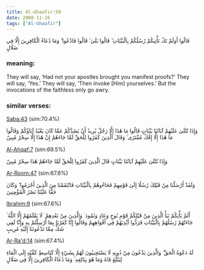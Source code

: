 ```yaml
---
title: Al-Ghaafir:50
date: 2008-11-16
tags: ["Al-Ghaafir"]
---
```

قَالُوا أَوَلَمْ تَكُ تَأْتِيكُمْ رُسُلُكُمْ بِالْبَيِّنَاتِ ۖ قَالُوا بَلَىٰ ۚ قَالُوا فَادْعُوا ۗ وَمَا دُعَاءُ الْكَافِرِينَ إِلَّا فِي ضَلَالٍ
### meaning: 
They will say, ‘Had not your apostles brought you manifest proofs?’ They will say, ‘Yes.’ They will say, ‘Then invoke [Him] yourselves.’ But the invocations of the faithless only go awry.
### similar verses: 

[Saba:43](/34/43) (sim:70.4%)

وَإِذَا تُتْلَىٰ عَلَيْهِمْ آيَاتُنَا بَيِّنَاتٍ قَالُوا مَا هَٰذَا إِلَّا رَجُلٌ يُرِيدُ أَنْ يَصُدَّكُمْ عَمَّا كَانَ يَعْبُدُ آبَاؤُكُمْ وَقَالُوا مَا هَٰذَا إِلَّا إِفْكٌ مُفْتَرًى ۚ وَقَالَ الَّذِينَ كَفَرُوا لِلْحَقِّ لَمَّا جَاءَهُمْ إِنْ هَٰذَا إِلَّا سِحْرٌ مُبِينٌ

[Al-Ahqaf:7](/46/7) (sim:69.5%)

وَإِذَا تُتْلَىٰ عَلَيْهِمْ آيَاتُنَا بَيِّنَاتٍ قَالَ الَّذِينَ كَفَرُوا لِلْحَقِّ لَمَّا جَاءَهُمْ هَٰذَا سِحْرٌ مُبِينٌ

[Ar-Room:47](/30/47) (sim:67.6%)

وَلَقَدْ أَرْسَلْنَا مِنْ قَبْلِكَ رُسُلًا إِلَىٰ قَوْمِهِمْ فَجَاءُوهُمْ بِالْبَيِّنَاتِ فَانْتَقَمْنَا مِنَ الَّذِينَ أَجْرَمُوا ۖ وَكَانَ حَقًّا عَلَيْنَا نَصْرُ الْمُؤْمِنِينَ

[Ibrahim:9](/14/9) (sim:67.6%)

أَلَمْ يَأْتِكُمْ نَبَأُ الَّذِينَ مِنْ قَبْلِكُمْ قَوْمِ نُوحٍ وَعَادٍ وَثَمُودَ ۛ وَالَّذِينَ مِنْ بَعْدِهِمْ ۛ لَا يَعْلَمُهُمْ إِلَّا اللَّهُ ۚ جَاءَتْهُمْ رُسُلُهُمْ بِالْبَيِّنَاتِ فَرَدُّوا أَيْدِيَهُمْ فِي أَفْوَاهِهِمْ وَقَالُوا إِنَّا كَفَرْنَا بِمَا أُرْسِلْتُمْ بِهِ وَإِنَّا لَفِي شَكٍّ مِمَّا تَدْعُونَنَا إِلَيْهِ مُرِيبٍ

[Ar-Ra'd:14](/13/14) (sim:67.4%)

لَهُ دَعْوَةُ الْحَقِّ ۖ وَالَّذِينَ يَدْعُونَ مِنْ دُونِهِ لَا يَسْتَجِيبُونَ لَهُمْ بِشَيْءٍ إِلَّا كَبَاسِطِ كَفَّيْهِ إِلَى الْمَاءِ لِيَبْلُغَ فَاهُ وَمَا هُوَ بِبَالِغِهِ ۚ وَمَا دُعَاءُ الْكَافِرِينَ إِلَّا فِي ضَلَالٍ

